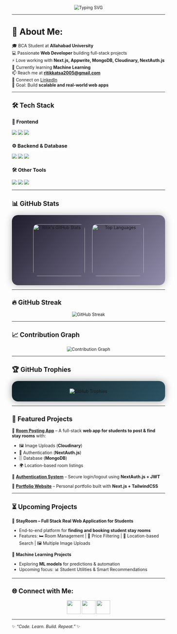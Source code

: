 <!-- Typing animation -->
<p align="center">
  <img src="https://readme-typing-svg.herokuapp.com?font=Fira+Code&size=28&duration=2500&pause=800&color=00F260&center=true&vCenter=true&multiline=true&repeat=true&width=750&height=80&lines=👋+Hi%2C+I'm+Ritik+Kumar!;💻+Web+Developer+%7C+BCA+Student;⚡+Full+Stack+with+Next.js+%2B+MongoDB;🚀+Always+Learning+New+Things" alt="Typing SVG" />
</p>

---

# 💫 About Me:
🎓 BCA Student at **Allahabad University**  
💻 Passionate **Web Developer** building full-stack projects  
⚡ Love working with **Next.js, Appwrite, MongoDB, Cloudinary, NextAuth.js**  
🌱 Currently learning **Machine Learning**  
📫 Reach me at **ritikkatsa2005@gmail.com**  
🤝 Connect on [LinkedIn](https://www.linkedin.com/in/ritik-kumar-058694318?utm_source=share&utm_campaign=share_via&utm_content=profile&utm_medium=android_app)  
🎯 Goal: Build **scalable and real-world web apps**  

---

## 🛠️ Tech Stack

### 🎨 Frontend  
<p align="left">
  <img src="https://img.shields.io/badge/Next.js-black?style=for-the-badge&logo=next.js" />
  <img src="https://img.shields.io/badge/React-20232A?style=for-the-badge&logo=react&logoColor=61DAFB" />
  <img src="https://img.shields.io/badge/TailwindCSS-38B2AC?style=for-the-badge&logo=tailwind-css&logoColor=white" />
</p>

### ⚙️ Backend & Database  
<p align="left">
  <img src="https://img.shields.io/badge/Node.js-339933?style=for-the-badge&logo=node.js&logoColor=white" />
  <img src="https://img.shields.io/badge/Appwrite-F02E65?style=for-the-badge&logo=appwrite&logoColor=white" />
  <img src="https://img.shields.io/badge/MongoDB-4EA94B?style=for-the-badge&logo=mongodb&logoColor=white" />
</p>

### 🛠️ Other Tools  
<p align="left">
  <img src="https://img.shields.io/badge/Cloudinary-3448C5?style=for-the-badge&logo=cloudinary&logoColor=white" />
  <img src="https://img.shields.io/badge/Git-F05032?style=for-the-badge&logo=git&logoColor=white" />
  <img src="https://img.shields.io/badge/GitHub-181717?style=for-the-badge&logo=github" />
</p>

---

## 📊 GitHub Stats

<p align="center" style="background: linear-gradient(135deg, #1f1c2c, #928DAB); padding: 20px; border-radius: 20px; box-shadow: 0 0 25px rgba(0,0,0,0.3);">
  
  <!-- GitHub Stats -->
  <img src="https://github-readme-stats.vercel.app/api?username=ritikkumar&show_icons=true&theme=tokyonight&hide_border=true&border_radius=15" alt="Ritik's GitHub Stats" height="170" style="border-radius: 15px; margin: 10px;" />
  
  <!-- Top Languages -->
  <img src="https://github-readme-stats.vercel.app/api/top-langs/?username=ritikkumar&layout=compact&theme=tokyonight&hide_border=true&border_radius=15" alt="Top Languages" height="170" style="border-radius: 15px; margin: 10px;" />
</p>

---

## 🔥 GitHub Streak

<p align="center">
  <img src="https://streak-stats.demolab.com?user=ritikkumar&theme=tokyonight&hide_border=true" alt="GitHub Streak"/>
</p>

---

## 📈 Contribution Graph

<p align="center">
  <img src="https://github-readme-activity-graph.vercel.app/graph?username=ritikkumar&bg_color=0D1117&color=79FE96&line=38BDAE&point=FFFFFF&area=true&hide_border=true" alt="Contribution Graph"/>
</p>

---

## 🏆 GitHub Trophies

<p align="center" style="background: linear-gradient(135deg, #0f2027, #203a43, #2c5364); padding: 25px; border-radius: 20px; box-shadow: 0 0 25px rgba(0,0,0,0.4);">
  <img src="https://github-profile-trophy.vercel.app/?username=ritikkumar&theme=onedark&no-frame=true&margin-w=15&margin-h=15" alt="GitHub Trophies" />
</p>

---

## 🚀 Featured Projects  

🔹 **[Room Posting App](#)** – A full-stack **web app for students to post & find stay rooms** with:  
   - 🖼️ Image Uploads (**Cloudinary**)  
   - 🔐 Authentication (**NextAuth.js**)  
   - 🗄️ Database (**MongoDB**)  
   - 🌍 Location-based room listings  

🔹 **[Authentication System](#)** – Secure login/logout using **NextAuth.js + JWT**  

🔹 **[Portfolio Website](#)** – Personal portfolio built with **Next.js + TailwindCSS**  

---

## ⏳ Upcoming Projects  

🚧 **StayRoom – Full Stack Real Web Application for Students**  
   - End-to-end platform for **finding and booking student stay rooms**  
   - Features: 🛏️ Room Management | 💸 Price Filtering | 📍 Location-based Search | 🖼️ Multiple Image Uploads  

🤖 **Machine Learning Projects**  
   - Exploring **ML models** for predictions & automation  
   - Upcoming focus: 📊 Student Utilities & Smart Recommendations  

---

## 🌐 Connect with Me:
<p align="center">
  <a href="https://github.com/ritikkumar"><img src="https://skillicons.dev/icons?i=github" width="45px"/></a>
  <a href="https://www.linkedin.com/in/ritik-kumar-058694318"><img src="https://skillicons.dev/icons?i=linkedin" width="45px"/></a>
  <a href="mailto:ritikkatsa2005@gmail.com"><img src="https://skillicons.dev/icons?i=gmail" width="45px"/></a>
</p>

---

✨ _“Code. Learn. Build. Repeat.”_ ✨  

<!---
ritik2177/ritik2177 is a ✨ special ✨ repository because its `README.md` (this file) appears on your GitHub profile.
You can click the Preview link to take a look at your changes.
--->
